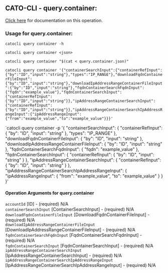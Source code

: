 
## CATO-CLI - query.container:
[Click here](https://api.catonetworks.com/documentation/#query-query.container) for documentation on this operation.

### Usage for query.container:

`catocli query container -h`

`catocli query container <json>`

`catocli query container "$(cat < query.container.json)"`

`catocli query container '{"containerSearchInput":{"containerRefInput":{"by":"ID","input":"string"},"types":"IP_RANGE"},"downloadFqdnContainerFileInput":{"by":"ID","input":"string"},"downloadIpAddressRangeContainerFileInput":{"by":"ID","input":"string"},"fqdnContainerSearchFqdnInput":{"fqdn":"example_value"},"fqdnContainerSearchInput":{"containerRefInput":{"by":"ID","input":"string"}},"ipAddressRangeContainerSearchInput":{"containerRefInput":{"by":"ID","input":"string"}},"ipAddressRangeContainerSearchIpAddressRangeInput":{"ipAddressRangeInput":{"from":"example_value","to":"example_value"}}}'`

`catocli query container -p '{
    "containerSearchInput": {
        "containerRefInput": {
            "by": "ID",
            "input": "string"
        },
        "types": "IP_RANGE"
    },
    "downloadFqdnContainerFileInput": {
        "by": "ID",
        "input": "string"
    },
    "downloadIpAddressRangeContainerFileInput": {
        "by": "ID",
        "input": "string"
    },
    "fqdnContainerSearchFqdnInput": {
        "fqdn": "example_value"
    },
    "fqdnContainerSearchInput": {
        "containerRefInput": {
            "by": "ID",
            "input": "string"
        }
    },
    "ipAddressRangeContainerSearchInput": {
        "containerRefInput": {
            "by": "ID",
            "input": "string"
        }
    },
    "ipAddressRangeContainerSearchIpAddressRangeInput": {
        "ipAddressRangeInput": {
            "from": "example_value",
            "to": "example_value"
        }
    }
}'


#### Operation Arguments for query.container ####

`accountId` [ID] - (required) N/A    
`containerSearchInput` [ContainerSearchInput] - (required) N/A    
`downloadFqdnContainerFileInput` [DownloadFqdnContainerFileInput] - (required) N/A    
`downloadIpAddressRangeContainerFileInput` [DownloadIpAddressRangeContainerFileInput] - (required) N/A    
`fqdnContainerSearchFqdnInput` [FqdnContainerSearchFqdnInput] - (required) N/A    
`fqdnContainerSearchInput` [FqdnContainerSearchInput] - (required) N/A    
`ipAddressRangeContainerSearchInput` [IpAddressRangeContainerSearchInput] - (required) N/A    
`ipAddressRangeContainerSearchIpAddressRangeInput` [IpAddressRangeContainerSearchIpAddressRangeInput] - (required) N/A    
